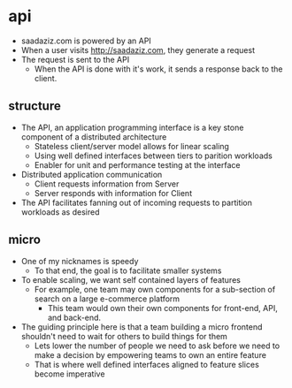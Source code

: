 # api
- saadaziz.com is powered by an API
- When a user visits http://saadaziz.com, they generate a request
- The request is sent to the API
    - When the API is done with it's work, it sends a response back to the client.

## structure
- The API, an application programming interface is a key stone component of a distributed architecture
    - Stateless client/server model allows for linear scaling
    - Using well defined interfaces between tiers to parition workloads
    - Enabler for unit and performance testing at the interface
- Distributed application communication
    - Client requests information from Server
    - Server responds with information for Client
- The API facilitates fanning out of incoming requests to partition workloads as desired

## micro
- One of my nicknames is speedy
    - To that end, the goal is to facilitate smaller systems
- To enable scaling, we want self contained layers of features
    - For example, one team may own components for a sub-section of search on a large e-commerce platform
        - This team would own their own components for front-end, API, and back-end.
- The guiding principle here is that a team building a micro frontend shouldn't need to wait for others to build things for them
    - Lets lower the number of people we need to ask before we need to make a decision by empowering teams to own an entire feature
    - That is where well defined interfaces aligned to feature slices become imperative

